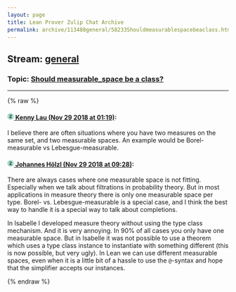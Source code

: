 ```yaml
---
layout: page
title: Lean Prover Zulip Chat Archive 
permalink: archive/113488general/58233Shouldmeasurablespacebeaclass.html
---
```


## Stream: [general](index.html)
### Topic: [Should measurable_space be a class?](58233Shouldmeasurablespacebeaclass.html)

---


{% raw %}
#### [![Click to go to Zulip](../../assets/img/zulip2.png) Kenny Lau (Nov 29 2018 at 01:19)](https://leanprover.zulipchat.com/#narrow/stream/113488-general/topic/Should%20measurable_space%20be%20a%20class%3F/near/148754678):
I believe there are often situations where you have two measures on the same set, and two measurable spaces. An example would be Borel-measurable vs Lebesgue-measurable.

#### [![Click to go to Zulip](../../assets/img/zulip2.png) Johannes Hölzl (Nov 29 2018 at 09:28)](https://leanprover.zulipchat.com/#narrow/stream/113488-general/topic/Should%20measurable_space%20be%20a%20class%3F/near/148772400):
There are always cases where one measurable space is not fitting. Especially when we talk about filtrations in probability theory.  But in most applications in measure theory there is only one measurable space per type. Borel- vs. Lebesgue-measurable is a special case, and I think the best way to handle it is a special way to talk about completions.

In Isabelle I developed measure theory without using the type class mechanism. And it is very annoying. In 90% of all cases you only have one measurable space. But in Isabelle it was not possible to use a theorem which uses a type class instance to instantiate with something different (this is now possible, but very ugly). In Lean we can use different measurable spaces, even when it is a little bit of a hassle to use the `@`-syntax and hope that the simplifier accepts our instances.


{% endraw %}
